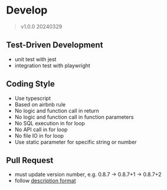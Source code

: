 # Develop
> v1.0.0 20240329

## Test-Driven Development
- unit test with jest
- integration test with playwright

## Coding Style
- Use typescript
- Based on airbnb rule
- No logic and function call in return
- No logic and function call in function parameters
- No SQL execution in for loop
- No API call in for loop
- No file IO in for loop
- Use static parameter for specific string or number

## Pull Request
- must update version number, e.g. 0.8.7 -> 0.8.7+1 -> 0.8.7+2
- follow [description format](/technology/code-review.md)

